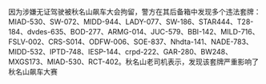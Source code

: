 因为涉嫌无证驾驶被秋名山飙车大会拘留，警方在其后备箱中发现多个违法套牌：MIAD-530、SW-072、MIDD-944、LADY-077、SW-186、STAR444、T28-184、dvdes-635、BOD-277、ARMG-014、JUC-579、BBI-142、MILD-716、FSLV-002、CRS-S014、ODFW-006、SOE-837、Nhdta-141、NADE-783、MIDD-532、IPTD-748、IESP-144、crpd-222、GAR-280、BW248、MXGS173、MIAD-530、RCT-402。秋名山老司机表示，发现该套牌严重影响了秋名山飙车大赛